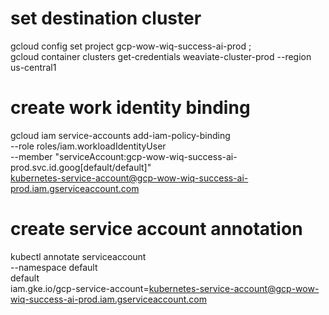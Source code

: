 # set destination cluster
gcloud config set project gcp-wow-wiq-success-ai-prod ; \
gcloud container clusters get-credentials weaviate-cluster-prod --region us-central1


# create work identity binding
gcloud iam service-accounts add-iam-policy-binding \
  --role roles/iam.workloadIdentityUser \
  --member "serviceAccount:gcp-wow-wiq-success-ai-prod.svc.id.goog[default/default]" \
  kubernetes-service-account@gcp-wow-wiq-success-ai-prod.iam.gserviceaccount.com

# create service account annotation
kubectl annotate serviceaccount \
  --namespace default \
   default \
   iam.gke.io/gcp-service-account=kubernetes-service-account@gcp-wow-wiq-success-ai-prod.iam.gserviceaccount.com